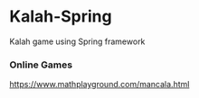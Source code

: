 # Kalah-Spring

Kalah game using Spring framework

### Online Games

https://www.mathplayground.com/mancala.html